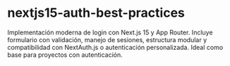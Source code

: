# nextjs15-auth-best-practices
Implementación moderna de login con Next.js 15 y App Router. Incluye formulario con validación, manejo de sesiones, estructura modular y compatibilidad con NextAuth.js o autenticación personalizada. Ideal como base para proyectos con autenticación.

